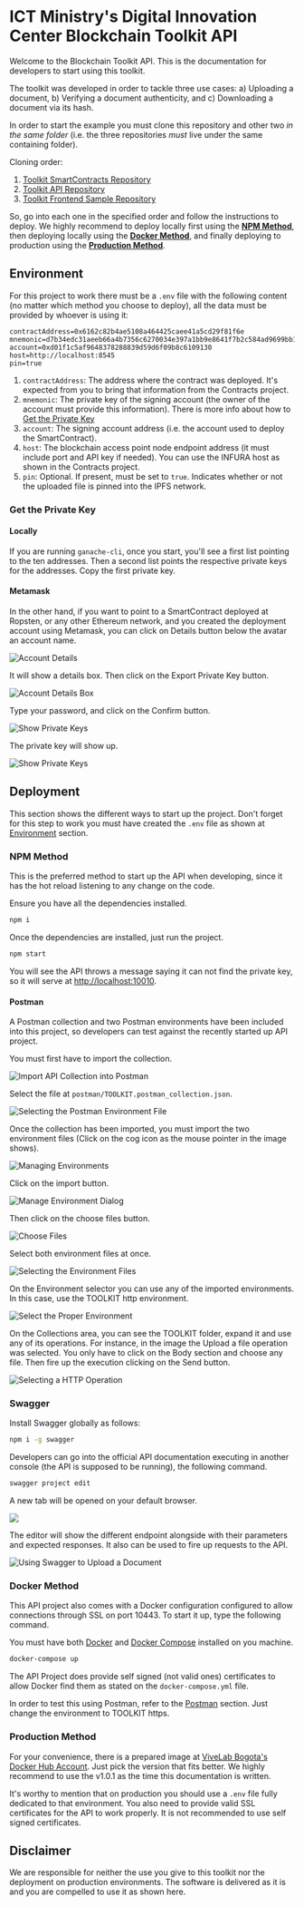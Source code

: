 # ICT Ministry's Digital Innovation Center Blockchain Toolkit API

Welcome to the Blockchain Toolkit API. This is the documentation for developers to start using this toolkit.

The toolkit was developed in order to tackle three use cases: a) Uploading a document, b) Verifying a document authenticity, and c) Downloading a document via its hash.

In order to start the example you must clone this repository and other two *in the same folder* (i.e. the three repositories *must* live under the same containing folder).

Cloning order:

1. [Toolkit SmartContracts Repository](https://github.com/centrodeinnovacion/contracts)
1. [Toolkit API Repository](https://github.com/centrodeinnovacion/api)
1. [Toolkit Frontend Sample Repository](https://github.com/centrodeinnovacion/frontend)

So, go into each one in the specified order and follow the instructions to deploy. We highly recommend to deploy locally first using the **[NPM Method](#npm-method)**, then deploying locally using the **[Docker Method](#docker-method)**, and finally deploying to production using the **[Production Method](#production-method)**.

## Environment
For this project to work there must be a `.env` file with the following content (no matter which method you choose to deploy), all the data must be provided by whoever is using it:

```
contractAddress=0x6162c82b4ae5108a464425caee41a5cd29f81f6e
mnemonic=d7b34edc31aeeb66a4b7356c6270034e397a1bb9e8641f7b2c584ad9699bb12b
account=0xd01f1c5af9648378288839d59d6f09b8c6109130
host=http://localhost:8545
pin=true
```

1. `contractAddress`: The address where the contract was deployed. It's expected from you to bring that information from the Contracts project.
1. `mnemonic`: The private key of the signing account (the owner of the account must provide this information). There is more info about how to [Get the Private Key](#get-the-private-key)
1. `account`: The signing account address (i.e. the account used to deploy the SmartContract).
1. `host`: The blockchain access point node endpoint address (it must include port and API key if needed). You can use the INFURA host as shown in the Contracts project.
1. `pin`: Optional. If present, must be set to `true`. Indicates whether or not the uploaded file is pinned into the IPFS network.

### Get the Private Key
#### Locally
If you are running `ganache-cli`, once you start, you'll see a first list pointing to the ten addresses. Then a second list points the respective private keys for the addresses. Copy the first private key.

#### Metamask
In the other hand, if you want to point to a SmartContract deployed at Ropsten, or any other Ethereum network, and you created the deployment account using Metamask, you can click on Details button below the avatar an account name.

![Account Details](img/01.png)

It will show a details box. Then click on the Export Private Key button.

![Account Details Box](img/02.png)

Type your password, and click on the Confirm button.

![Show Private Keys](img/03.png)

The private key will show up.

![Show Private Keys](img/04.png)

## Deployment
This section shows the different ways to start up the project. Don't forget for this step to work you must have created the `.env` file as shown at [Environment](#environment) section.

### NPM Method
This is the preferred method to start up the API when developing, since it has the hot reload listening to any change on the code.

Ensure you have all the dependencies installed.

```bash
npm i
```

Once the dependencies are installed, just run the project.

```bash
npm start
```

You will see the API throws a message saying it can not find the private key, so it will serve at [http://localhost:10010](http://localhost:10010).

#### Postman
A Postman collection and two Postman environments have been included into this project, so developers can test against the recently started up API project.

You must first have to import the collection.

![Import API Collection into Postman](img/05.png)

Select the file at `postman/TOOLKIT.postman_collection.json`.

![Selecting the Postman Environment File](img/06.png)

Once the collection has been imported, you must import the two environment files (Click on the cog icon as the mouse pointer in the image shows).

![Managing Environments](img/07.png)

Click on the import button.

![Manage Environment Dialog](img/08.png)

Then click on the choose files button.

![Choose Files](img/09.png)

Select both environment files at once.

![Selecting the Environment Files](img/10.png)

On the Environment selector you can use any of the imported environments. In this case, use the TOOLKIT http environment.

![Select the Proper Environment](img/11.png)

On the Collections area, you can see the TOOLKIT folder, expand it and use any of its operations. For instance, in the image the Upload a file operation was selected. You only have to click on the Body section and choose any file. Then fire up the execution clicking on the Send button.

![Selecting a HTTP Operation](img/12.png)

### Swagger
Install Swagger globally as follows:

```bash
npm i -g swagger
```

Developers can go into the official API documentation executing in another console (the API is supposed to be running), the following command.

```bash
swagger project edit
```

A new tab will be opened on your default browser.

![](img/13.png)

The editor will show the different endpoint alongside with their parameters and expected responses. It also can be used to fire up requests to the API.

![Using Swagger to Upload a Document](img/14.png)

### Docker Method
This API project also comes with a Docker configuration configured to allow connections through SSL on port 10443. To start it up, type the following command.

You must have both [Docker](https://docs.docker.com/install/) and [Docker Compose](https://docs.docker.com/compose/install/) installed on you machine.

```bash
docker-compose up
```

The API Project does provide self signed (not valid ones) certificates to allow Docker find them as stated on the `docker-compose.yml` file.

In order to test this using Postman, refer to the [Postman](#postman) section. Just change the environment to TOOLKIT https.

### Production Method
For your convenience, there is a prepared image at [ViveLab Bogota's Docker Hub Account](https://hub.docker.com/r/vivelabbogota/toolkit-api/). Just pick the version that fits better. We highly recommend to use the v1.0.1 as the time this documentation is written.

It's worthy to mention that on production you should use a `.env` file fully dedicated to that environment. You also need to provide valid SSL certificates for the API to work properly. It is not recommended to use self signed certificates.

## Disclaimer
We are responsible for neither the use you give to this toolkit nor the deployment on production environments. The software is delivered as it is and you are compelled to use it as shown here.
